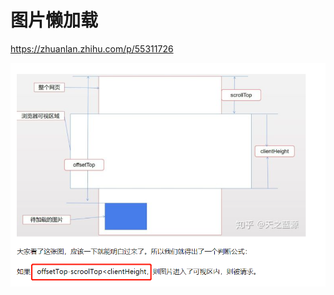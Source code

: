 # 图片懒加载

https://zhuanlan.zhihu.com/p/55311726

![offsetTop-scroolTop<clientHeight](img/%E5%9B%BE%E7%89%87%E6%87%92%E5%8A%A0%E8%BD%BD.png)